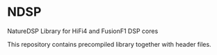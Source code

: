 # NDSP
NatureDSP Library for HiFi4 and FusionF1 DSP cores

This repository contains precompiled library together with header files.
